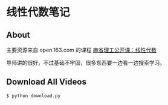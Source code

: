 # 线性代数笔记

## About
主要资源来自 open.163.com 的课程 [麻省理工公开课：线性代数](http://open.163.com/special/opencourse/daishu.html)

导师讲的很好，不过基础不牢固，很多东西要一边看一边搜索学习。

## Download All Videos

`$ python download.py`
